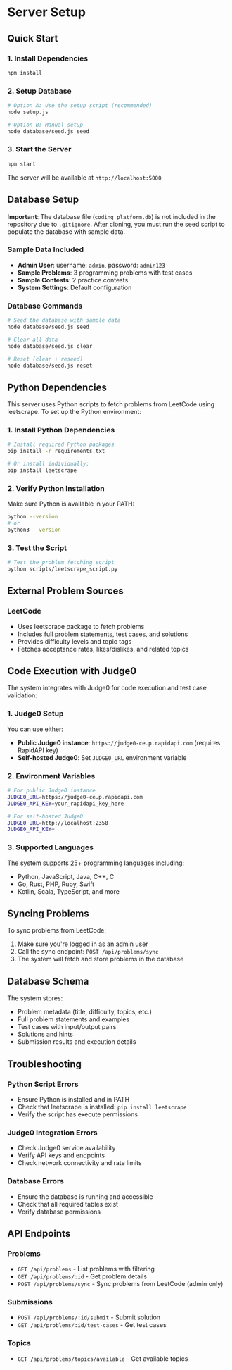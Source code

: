 # Server Setup

## Quick Start

### 1. Install Dependencies
```bash
npm install
```

### 2. Setup Database
```bash
# Option A: Use the setup script (recommended)
node setup.js

# Option B: Manual setup
node database/seed.js seed
```

### 3. Start the Server
```bash
npm start
```

The server will be available at `http://localhost:5000`

## Database Setup

**Important**: The database file (`coding_platform.db`) is not included in the repository due to `.gitignore`. After cloning, you must run the seed script to populate the database with sample data.

### Sample Data Included
- **Admin User**: username: `admin`, password: `admin123`
- **Sample Problems**: 3 programming problems with test cases
- **Sample Contests**: 2 practice contests
- **System Settings**: Default configuration

### Database Commands
```bash
# Seed the database with sample data
node database/seed.js seed

# Clear all data
node database/seed.js clear

# Reset (clear + reseed)
node database/seed.js reset
```

## Python Dependencies

This server uses Python scripts to fetch problems from LeetCode using leetscrape. To set up the Python environment:

### 1. Install Python Dependencies

```bash
# Install required Python packages
pip install -r requirements.txt

# Or install individually:
pip install leetscrape
```

### 2. Verify Python Installation

Make sure Python is available in your PATH:
```bash
python --version
# or
python3 --version
```

### 3. Test the Script

```bash
# Test the problem fetching script
python scripts/leetscrape_script.py
```

## External Problem Sources

### LeetCode
- Uses leetscrape package to fetch problems
- Includes full problem statements, test cases, and solutions
- Provides difficulty levels and topic tags
- Fetches acceptance rates, likes/dislikes, and related topics

## Code Execution with Judge0

The system integrates with Judge0 for code execution and test case validation:

### 1. Judge0 Setup

You can use either:
- **Public Judge0 instance**: `https://judge0-ce.p.rapidapi.com` (requires RapidAPI key)
- **Self-hosted Judge0**: Set `JUDGE0_URL` environment variable

### 2. Environment Variables

```bash
# For public Judge0 instance
JUDGE0_URL=https://judge0-ce.p.rapidapi.com
JUDGE0_API_KEY=your_rapidapi_key_here

# For self-hosted Judge0
JUDGE0_URL=http://localhost:2358
JUDGE0_API_KEY=
```

### 3. Supported Languages

The system supports 25+ programming languages including:
- Python, JavaScript, Java, C++, C
- Go, Rust, PHP, Ruby, Swift
- Kotlin, Scala, TypeScript, and more

## Syncing Problems

To sync problems from LeetCode:

1. Make sure you're logged in as an admin user
2. Call the sync endpoint: `POST /api/problems/sync`
3. The system will fetch and store problems in the database

## Database Schema

The system stores:
- Problem metadata (title, difficulty, topics, etc.)
- Full problem statements and examples
- Test cases with input/output pairs
- Solutions and hints
- Submission results and execution details

## Troubleshooting

### Python Script Errors
- Ensure Python is installed and in PATH
- Check that leetscrape is installed: `pip install leetscrape`
- Verify the script has execute permissions

### Judge0 Integration Errors
- Check Judge0 service availability
- Verify API keys and endpoints
- Check network connectivity and rate limits

### Database Errors
- Ensure the database is running and accessible
- Check that all required tables exist
- Verify database permissions

## API Endpoints

### Problems
- `GET /api/problems` - List problems with filtering
- `GET /api/problems/:id` - Get problem details
- `POST /api/problems/sync` - Sync problems from LeetCode (admin only)

### Submissions
- `POST /api/problems/:id/submit` - Submit solution
- `GET /api/problems/:id/test-cases` - Get test cases

### Topics
- `GET /api/problems/topics/available` - Get available topics

